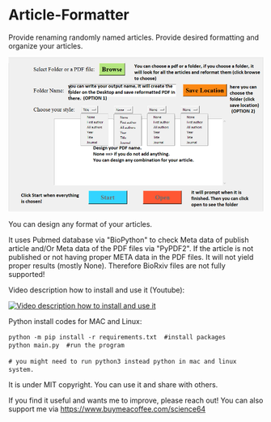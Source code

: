 # Article-Formatter
Provide renaming randomly named articles. Provide desired formatting and organize your articles.

![<img src="description.png" width="25"/>](./files/description.png)

You can design any format of your articles.

It uses Pubmed database via "BioPython" to check Meta data of publish article and/Or Meta data of the PDF files via "PyPDF2". If the article is not published or not having proper META data in the PDF files. It will not yield proper results (mostly None). Therefore BioRxiv files are not fully supported!

Video description how to install and use it (Youtube):

[![Video description how to install and use it](https://i9.ytimg.com/vi_webp/Zc78L8_r6Cg/mq3.webp?sqp=CKSk2p4G-oaymwEmCMACELQB8quKqQMa8AEB-AH-CYAC0AWKAgwIABABGEogWChlMA8=&rs=AOn4CLAj4ZXlQ7ChcHtg8XpqI7B4AgxzUA)](https://www.youtube.com/watch?v=Zc78L8_r6Cg "Video description how to install and use it")

Python install codes for MAC and Linux:
```
python -m pip install -r requirements.txt  #install packages
python main.py  #run the program

# you might need to run python3 instead python in mac and linux system.
```

It is under MIT copyright. You can use it and share with others. 

If you find it useful and wants me to improve, please reach out! You can also support me via https://www.buymeacoffee.com/science64
